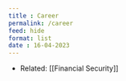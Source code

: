 ```yaml
---
title : Career
permalink: /career
feed: hide
format: list
date : 16-04-2023
---
```


- Related: [[Financial Security]]
